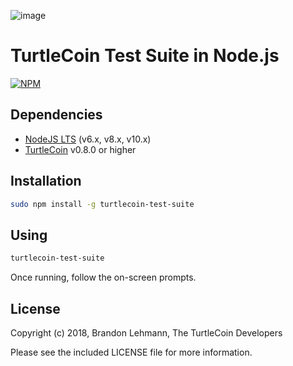 ![image](https://user-images.githubusercontent.com/34389545/35821974-62e0e25c-0a70-11e8-87dd-2cfffeb6ed47.png)

# TurtleCoin Test Suite in Node.js

[![NPM](https://nodei.co/npm/turtlecoin-test-suite.png?downloads=true&stars=true)](https://nodei.co/npm/turtlecoin-test-suite/)

## Dependencies

* [NodeJS LTS](https://nodejs.org/) (v6.x, v8.x, v10.x)
* [TurtleCoin](https://github.com/turtlecoin/turtlecoin/releases) v0.8.0 or higher

## Installation

```bash
sudo npm install -g turtlecoin-test-suite
```

## Using

```bash
turtlecoin-test-suite
```

Once running, follow the on-screen prompts.

## License

Copyright (c) 2018, Brandon Lehmann, The TurtleCoin Developers

Please see the included LICENSE file for more information.
